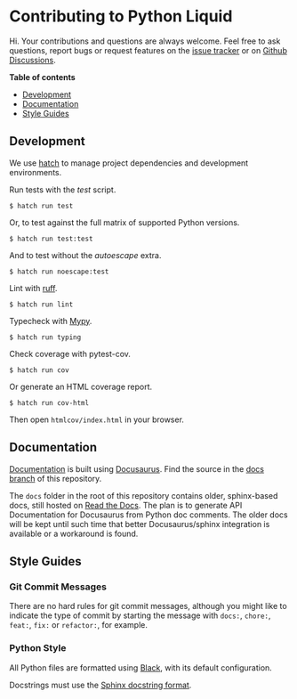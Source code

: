 # Contributing to Python Liquid

Hi. Your contributions and questions are always welcome. Feel free to ask questions, report bugs or request features on the [issue tracker](https://github.com/jg-rp/liquid/issues) or on [Github Discussions](https://github.com/jg-rp/liquid/discussions).

**Table of contents**

- [Development](#development)
- [Documentation](#documentation)
- [Style Guides](#style-guides)

## Development

We use [hatch](https://hatch.pypa.io/latest/) to manage project dependencies and development environments.

Run tests with the _test_ script.

```shell
$ hatch run test
```

Or, to test against the full matrix of supported Python versions.

```shell
$ hatch run test:test
```

And to test without the _autoescape_ extra.

```shell
$ hatch run noescape:test
```

Lint with [ruff](https://beta.ruff.rs/docs/).

```shell
$ hatch run lint
```

Typecheck with [Mypy](https://mypy.readthedocs.io/en/stable/).

```shell
$ hatch run typing
```

Check coverage with pytest-cov.

```shell
$ hatch run cov
```

Or generate an HTML coverage report.

```shell
$ hatch run cov-html
```

Then open `htmlcov/index.html` in your browser.

## Documentation

[Documentation](https://jg-rp.github.io/liquid/>) is built using [Docusaurus](https://docusaurus.io/). Find the source in the [docs branch](https://github.com/jg-rp/liquid/tree/docs) of this repository.

The `docs` folder in the root of this repository contains older, sphinx-based docs, still hosted on [Read the Docs](https://liquid.readthedocs.io/en/latest/). The plan is to generate API Documentation for Docusaurus from Python doc comments. The older docs will be kept until such time that better Docusaurus/sphinx integration is available or a workaround is found.

## Style Guides

### Git Commit Messages

There are no hard rules for git commit messages, although you might like to indicate the type of commit by starting the message with `docs:`, `chore:`, `feat:`, `fix:` or `refactor:`, for example.

### Python Style

All Python files are formatted using [Black](https://github.com/psf/black), with its default configuration.

Docstrings must use the [Sphinx docstring format](https://sphinx-rtd-tutorial.readthedocs.io/en/latest/docstrings.html).
